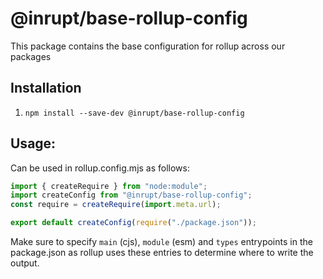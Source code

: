 # @inrupt/base-rollup-config

This package contains the base configuration for rollup across our packages

## Installation

1. `npm install --save-dev @inrupt/base-rollup-config`

## Usage:

Can be used in rollup.config.mjs as follows:

```mjs
import { createRequire } from "node:module";
import createConfig from "@inrupt/base-rollup-config";
const require = createRequire(import.meta.url);

export default createConfig(require("./package.json"));
```

Make sure to specify `main` (cjs), `module` (esm) and `types` entrypoints in the package.json as rollup uses
these entries to determine where to write the output.
